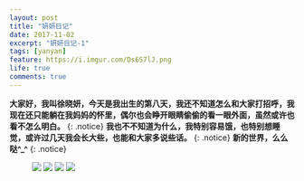 ```yaml
---
layout: post
title: "妍妍日记"
date: 2017-11-02
excerpt: "妍妍日记-1"
tags: [yanyan]
feature: https://i.imgur.com/Ds6S7lJ.png
life: true
comments: true
---
```


**大家好，我叫徐晓妍，今天是我出生的第八天，我还不知道怎么和大家打招呼，我现在还只能躺在我妈妈的怀里，偶尔也会睁开眼睛偷偷的看一眼外面，虽然或许也看不怎么明白。**
{: .notice}
**我也不不知道为什么，我特别容易饿，也特别想睡觉，或许过几天我会长大些，也能和大家多说些话。**
{: .notice}
**新的世界，么么哒^_^**
{: .notice}
<figure>
	<a href="{{ site.staticUrl }}/yanyan/image/IMG_1664.JPG"><img src="{{ site.staticUrl }}/yanyan/image/IMG_1664.JPG" /></a>
	<a href="{{ site.staticUrl }}/yanyan/image/IMG_1665.JPG"><img src="{{ site.staticUrl }}/yanyan/image/IMG_1665.JPG" /></a>
	<a href="{{ site.staticUrl }}/yanyan/image/IMG_1666.JPG"><img src="{{ site.staticUrl }}/yanyan/image/IMG_1666.JPG" /></a>
	<a href="{{ site.staticUrl }}/yanyan/image/IMG_1667.JPG"><img src="{{ site.staticUrl }}/yanyan/image/IMG_1667.JPG" /></a>
</figure>
